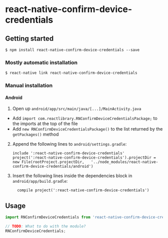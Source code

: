 
# react-native-confirm-device-credentials

## Getting started

`$ npm install react-native-confirm-device-credentials --save`

### Mostly automatic installation

`$ react-native link react-native-confirm-device-credentials`

### Manual installation


#### Android

1. Open up `android/app/src/main/java/[...]/MainActivity.java`
  - Add `import com.reactlibrary.RNConfirmDeviceCredentialsPackage;` to the imports at the top of the file
  - Add `new RNConfirmDeviceCredentialsPackage()` to the list returned by the `getPackages()` method
2. Append the following lines to `android/settings.gradle`:
  	```
  	include ':react-native-confirm-device-credentials'
  	project(':react-native-confirm-device-credentials').projectDir = new File(rootProject.projectDir, 	'../node_modules/react-native-confirm-device-credentials/android')
  	```
3. Insert the following lines inside the dependencies block in `android/app/build.gradle`:
  	```
      compile project(':react-native-confirm-device-credentials')
  	```


## Usage
```javascript
import RNConfirmDeviceCredentials from 'react-native-confirm-device-credentials';

// TODO: What to do with the module?
RNConfirmDeviceCredentials;
```
  